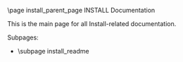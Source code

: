 \page install_parent_page INSTALL Documentation

This is the main page for all Install-related documentation.

Subpages:
- \subpage install_readme
